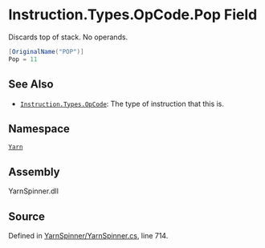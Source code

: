 <!-- This file was generated by a tool. Do not edit this file by hand. -->

# Instruction.Types.OpCode.Pop Field

Discards top of stack.
No operands.


```csharp
[OriginalName("POP")]
Pop = 11
```



## See Also
* [`Instruction.Types.OpCode`](/api/csharp/yarn/instruction.types.opcode.md): 
The type of instruction that this is.

## Namespace
[`Yarn`](/api/csharp/yarn/README.md)

## Assembly
YarnSpinner.dll

## Source
Defined in [YarnSpinner/YarnSpinner.cs](https://github.com/YarnSpinnerTool/YarnSpinner//blob/develop/YarnSpinner/YarnSpinner.cs#L714), line 714.
